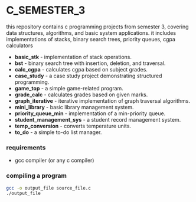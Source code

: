# C_SEMESTER_3
this repository contains c programming projects from semester 3, covering data structures, algorithms, and basic system applications. it includes implementations of stacks, binary search trees, priority queues, cgpa calculators

- **basic_stk** - implementation of stack operations.
- **bst** - binary search tree with insertion, deletion, and traversal.
- **calc_cgpa** - calculates cgpa based on subject grades.
- **case_study** - a case study project demonstrating structured programming.
- **game_top** - a simple game-related program.
- **grade_calc** - calculates grades based on given marks.
- **graph_iterative** - iterative implementation of graph traversal algorithms.
- **mini_library** - basic library management system.
- **priority_queue_min** - implementation of a min-priority queue.
- **student_management_sys** - a student record management system.
- **temp_conversion** - converts temperature units.
- **to_do** - a simple to-do list manager.

### requirements
- gcc compiler (or any c compiler)

### compiling a program
```sh
gcc -o output_file source_file.c
./output_file
```


